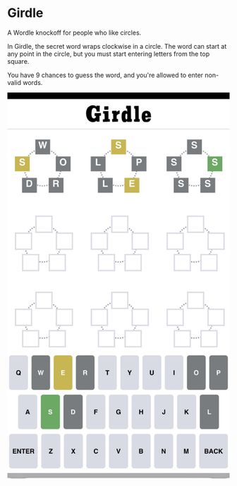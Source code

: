 # Girdle
A Wordle knockoff for people who like circles.

In Girdle, the secret word wraps clockwise in a circle.
The word can start at any point in the circle, but you must start entering letters from the top square.

You have 9 chances to guess the word, and you're allowed to enter non-valid words.

![Girdle screenshot](src/images/girdle-screenshot.JPG)
